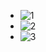   - ![1](https://github.com/user-attachments/assets/3ea61fea-5a13-4d25-994b-aed0b39822f4)
  - ![2](https://github.com/user-attachments/assets/74a0f3b2-545c-4147-a88f-121e4d5f69f3)
  - ![3](https://github.com/user-attachments/assets/7f0424a5-75ae-4320-908c-5622b906d518)

